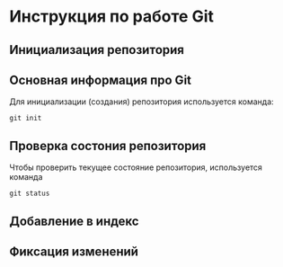 # **Инструкция по работе Git**

## Инициализация репозитория

## Основная информация про Git

Для инициализации (создания) репозитория используется команда:

    git init

## Проверка состония репозитория

Чтобы проверить текущее состояние репозитория, используется команда

    git status

## Добавление в индекс

## Фиксация изменений
